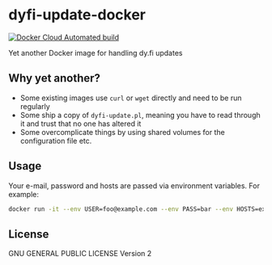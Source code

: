 # dyfi-update-docker

[![Docker Cloud Automated build](https://img.shields.io/docker/cloud/automated/jalle19/dyfi-update)](https://hub.docker.com/r/jalle19/dyfi-update)

Yet another Docker image for handling dy.fi updates

## Why yet another?

* Some existing images use `curl` or `wget` directly and need to be run regularly
* Some ship a copy of `dyfi-update.pl`, meaning you have to read through it and trust that no one has altered it
* Some overcomplicate things by using shared volumes for the configuration file etc.

## Usage

Your e-mail, password and hosts are passed via environment variables. For example:

```bash
docker run -it --env USER=foo@example.com --env PASS=bar --env HOSTS=example.com jalle19/dyfi-update
```

## License

GNU GENERAL PUBLIC LICENSE Version 2
